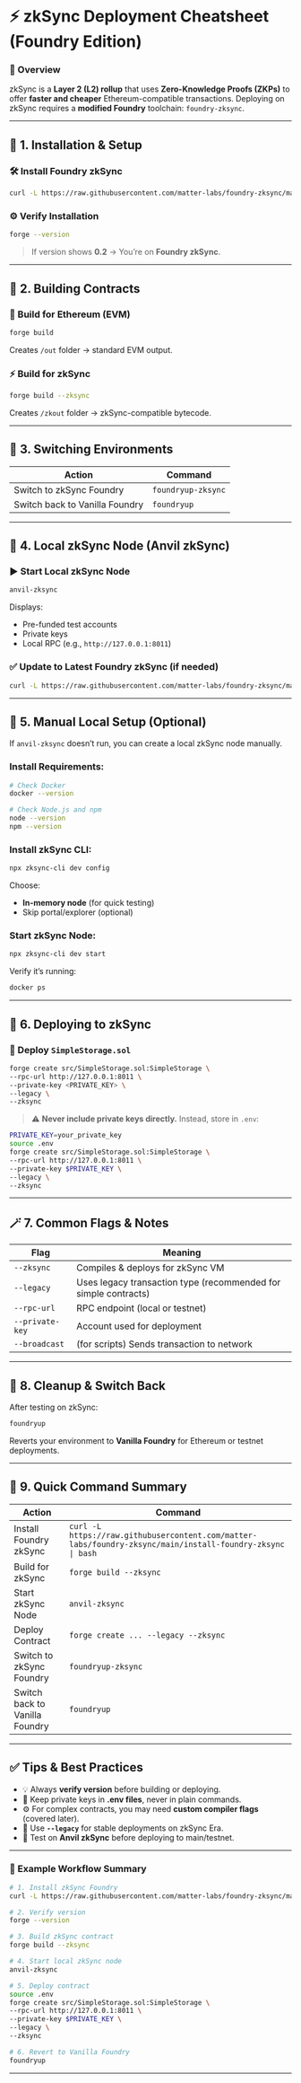 
# ⚡ zkSync Deployment Cheatsheet (Foundry Edition)

### 🧠 Overview

zkSync is a **Layer 2 (L2) rollup** that uses **Zero-Knowledge Proofs (ZKPs)** to offer **faster and cheaper** Ethereum-compatible transactions.
Deploying on zkSync requires a **modified Foundry** toolchain: `foundry-zksync`.

---

## 🧱 1. Installation & Setup

### 🛠️ Install Foundry zkSync

```bash
curl -L https://raw.githubusercontent.com/matter-labs/foundry-zksync/main/install-foundry-zksync | bash
```

### ⚙️ Verify Installation

```bash
forge --version
```

> If version shows **0.2** → You’re on **Foundry zkSync**.

---

## 🧩 2. Building Contracts

### 🧱 Build for Ethereum (EVM)

```bash
forge build
```

Creates `/out` folder → standard EVM output.

### ⚡ Build for zkSync

```bash
forge build --zksync
```

Creates `/zkout` folder → zkSync-compatible bytecode.

---

## 🔁 3. Switching Environments

| Action                         | Command            |
| ------------------------------ | ------------------ |
| Switch to zkSync Foundry       | `foundryup-zksync` |
| Switch back to Vanilla Foundry | `foundryup`        |

---

## 🧰 4. Local zkSync Node (Anvil zkSync)

### ▶️ Start Local zkSync Node

```bash
anvil-zksync
```

Displays:

* Pre-funded test accounts
* Private keys
* Local RPC (e.g., `http://127.0.0.1:8011`)

### ✅ Update to Latest Foundry zkSync (if needed)

```bash
curl -L https://raw.githubusercontent.com/matter-labs/foundry-zksync/main/install-foundry-zksync | bash
```

---

## 🐳 5. Manual Local Setup (Optional)

If `anvil-zksync` doesn’t run, you can create a local zkSync node manually.

### Install Requirements:

```bash
# Check Docker
docker --version

# Check Node.js and npm
node --version
npm --version
```

### Install zkSync CLI:

```bash
npx zksync-cli dev config
```

Choose:

* **In-memory node** (for quick testing)
* Skip portal/explorer (optional)

### Start zkSync Node:

```bash
npx zksync-cli dev start
```

Verify it’s running:

```bash
docker ps
```

---

## 🚀 6. Deploying to zkSync

### 🧩 Deploy `SimpleStorage.sol`

```bash
forge create src/SimpleStorage.sol:SimpleStorage \
--rpc-url http://127.0.0.1:8011 \
--private-key <PRIVATE_KEY> \
--legacy \
--zksync
```

> ⚠️ **Never include private keys directly.**
> Instead, store in `.env`:

```bash
PRIVATE_KEY=your_private_key
source .env
forge create src/SimpleStorage.sol:SimpleStorage \
--rpc-url http://127.0.0.1:8011 \
--private-key $PRIVATE_KEY \
--legacy \
--zksync
```

---

## 🪄 7. Common Flags & Notes

| Flag            | Meaning                                                         |
| --------------- | --------------------------------------------------------------- |
| `--zksync`      | Compiles & deploys for zkSync VM                                |
| `--legacy`      | Uses legacy transaction type (recommended for simple contracts) |
| `--rpc-url`     | RPC endpoint (local or testnet)                                 |
| `--private-key` | Account used for deployment                                     |
| `--broadcast`   | (for scripts) Sends transaction to network                      |

---

## 🧹 8. Cleanup & Switch Back

After testing on zkSync:

```bash
foundryup
```

Reverts your environment to **Vanilla Foundry** for Ethereum or testnet deployments.

---

## 🧾 9. Quick Command Summary

| Action                         | Command                                                                                                    |
| ------------------------------ | ---------------------------------------------------------------------------------------------------------- |
| Install Foundry zkSync         | `curl -L https://raw.githubusercontent.com/matter-labs/foundry-zksync/main/install-foundry-zksync \| bash` |
| Build for zkSync               | `forge build --zksync`                                                                                     |
| Start zkSync Node              | `anvil-zksync`                                                                                             |
| Deploy Contract                | `forge create ... --legacy --zksync`                                                                       |
| Switch to zkSync Foundry       | `foundryup-zksync`                                                                                         |
| Switch back to Vanilla Foundry | `foundryup`                                                                                                |

---

## ✅ Tips & Best Practices

* 💡 Always **verify version** before building or deploying.
* 🔐 Keep private keys in **.env files**, never in plain commands.
* ⚙️ For complex contracts, you may need **custom compiler flags** (covered later).
* 🧾 Use **`--legacy`** for stable deployments on zkSync Era.
* 🧱 Test on **Anvil zkSync** before deploying to main/testnet.

---

### 📘 Example Workflow Summary

```bash
# 1. Install zkSync Foundry
curl -L https://raw.githubusercontent.com/matter-labs/foundry-zksync/main/install-foundry-zksync | bash

# 2. Verify version
forge --version

# 3. Build zkSync contract
forge build --zksync

# 4. Start local zkSync node
anvil-zksync

# 5. Deploy contract
source .env
forge create src/SimpleStorage.sol:SimpleStorage \
--rpc-url http://127.0.0.1:8011 \
--private-key $PRIVATE_KEY \
--legacy \
--zksync

# 6. Revert to Vanilla Foundry
foundryup
```

---
